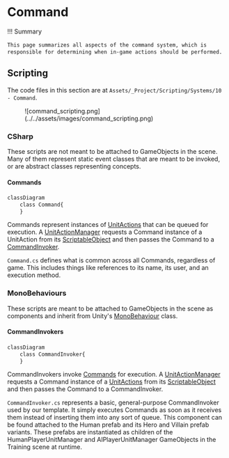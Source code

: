 # Command

!!! Summary

    This page summarizes all aspects of the command system, which is responsible for determining when in-game actions should be performed.

## Scripting

The code files in this section are at `Assets/_Project/Scripting/Systems/10 - Command`.

<figure markdown="span">
    ![command_scripting.png](../../assets/images/command_scripting.png)
</figure>

### CSharp

These scripts are not meant to be attached to GameObjects in the scene. Many of them represent static event classes that are meant to be invoked, or are abstract classes representing concepts.

#### Commands

``` mermaid
classDiagram
    class Command{
    }
```

Commands represent instances of [UnitActions](action.md#unitactions) that can be queued for execution. A [UnitActionManager](action.md#unitactionmanagers) requests a Command instance of a UnitAction from its [ScriptableObject](https://docs.unity3d.com/6000.0/Documentation/ScriptReference/ScriptableObject.html) and then passes the Command to a [CommandInvoker](#commandinvokers).

`Command.cs` defines what is common across all Commands, regardless of game. This includes things like references to its name, its user, and an execution method.

### MonoBehaviours

These scripts are meant to be attached to GameObjects in the scene as components and inherit from Unity's [MonoBehaviour](https://docs.unity3d.com/6000.0/Documentation/Manual/class-MonoBehaviour.html) class.

#### CommandInvokers

``` mermaid
classDiagram
    class CommandInvoker{
    }
```

CommandInvokers invoke [Commands](#commands) for execution. A [UnitActionManager](action.md#unitactionmanagers) requests a Command instance of a [UnitActions](action.md#unitactions) from its [ScriptableObject](https://docs.unity3d.com/6000.0/Documentation/ScriptReference/ScriptableObject.html) and then passes the Command to a CommandInvoker. 

`CommandInvoker.cs` represents a basic, general-purpose CommandInvoker used by our template. It simply executes Commands as soon as it receives them instead of inserting them into any sort of queue. This component can be found attached to the Human prefab and its Hero and Villain prefab variants. These prefabs are instantiated as children of the HumanPlayerUnitManager and AIPlayerUnitManager GameObjects in the Training scene at runtime.